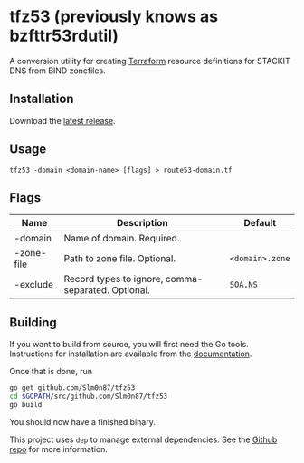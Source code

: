 # tfz53 (previously knows as bzfttr53rdutil)
A conversion utility for creating [Terraform](https://terraform.io) resource definitions for STACKIT DNS from BIND zonefiles.

## Installation
Download the [latest release](https://github.com/Slm0n87/tfz53/releases/latest).

## Usage
`tfz53 -domain <domain-name> [flags] > route53-domain.tf`

## Flags
| Name       | Description                                        | Default         |
|------------|----------------------------------------------------|-----------------|
| -domain    | Name of domain. Required.                          |                 |
| -zone-file | Path to zone file. Optional.                       | `<domain>.zone` |
| -exclude   | Record types to ignore, comma-separated. Optional. | `SOA,NS`        |


## Building
If you want to build from source, you will first need the Go tools. Instructions for installation are available from the [documentation](https://golang.org/doc/install#install).

Once that is done, run 

```bash
go get github.com/Slm0n87/tfz53
cd $GOPATH/src/github.com/Slm0n87/tfz53
go build
```

You should now have a finished binary.

This project uses `dep` to manage external dependencies. See the [Github repo](https://github.com/golang/dep) for more information.
